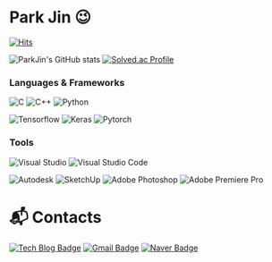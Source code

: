 # Park Jin 😉

[![Hits](https://hits.seeyoufarm.com/api/count/incr/badge.svg?url=https%3A%2F%2Fgithub.com%2Fparkjin0903&count_bg=%238086F5&title_bg=%233D60DF&icon=&icon_color=%23E7E7E7&title=hits&edge_flat=false)](https://hits.seeyoufarm.com)

![ParkJin's GitHub stats](https://github-readme-stats.vercel.app/api?username=parkjin0903&show_icons=true&theme=radical)
[![Solved.ac Profile](http://mazassumnida.wtf/api/v2/generate_badge?boj=pj0903)](https://solved.ac/pj0903/)

### Languages & Frameworks
![C](https://img.shields.io/badge/C-A8B9CC.svg?&style=for-the-badge&logo=C&logoColor=white)
![C++](https://img.shields.io/badge/c++-00599C.svg?&style=for-the-badge&logo=c%2B%2B&logoColor=white)
![Python](https://img.shields.io/badge/Python-3776AB.svg?&style=for-the-badge&logo=Python&logoColor=white)



![Tensorflow](https://img.shields.io/badge/Tensorflow-FF6F00.svg?&style=for-the-badge&logo=Tensorflow&logoColor=white)
![Keras](https://img.shields.io/badge/Keras-D0000.svg?&style=for-the-badge&logo=Keras&logoColor=white)
![Pytorch](https://img.shields.io/badge/Pytorch-EE4C2C.svg?&style=for-the-badge&logo=Pytorch&logoColor=white)

### Tools
![Visual Studio](https://img.shields.io/badge/Visual%20Studio-5C2D91.svg?&style=for-the-badge&logo=Visual%20Studio&logoColor=white)
![Visual Studio Code](https://img.shields.io/badge/Visual%20Studio%20Code-007ACC.svg?&style=for-the-badge&logo=Visual%20Studio%20Code&logoColor=white)



![Autodesk](https://img.shields.io/badge/Autodesk-0696D7.svg?&style=for-the-badge&logo=Autodesk&logoColor=white)
![SketchUp](https://img.shields.io/badge/SketchUp-005F9E.svg?&style=for-the-badge&logo=SketchUp&logoColor=white)
![Adobe Photoshop](https://img.shields.io/badge/Adobe%20Photoshop-31A8FF.svg?&style=for-the-badge&logo=Adobe%20Photoshop&logoColor=white)
![Adobe Premiere Pro](https://img.shields.io/badge/Adobe%20Premiere%20Pro-9999FF.svg?&style=for-the-badge&logo=Adobe%20Premiere%20Pro&logoColor=white)

 
# :mailbox_with_mail: Contacts
[![Tech Blog Badge](http://img.shields.io/badge/-Tech%20blog-black?style=flat-square&logo=github&link=https://pjpjpjpj.tistory.com/)](https://pjpjpjpj.tistory.com/)
[![Gmail Badge](https://img.shields.io/badge/Gmail-d14836?style=flat-square&logo=Gmail&logoColor=white&link=mailto:kimsh1691@gmail.com)](mailto:pj09230903@gmail.com)
[![Naver Badge](https://img.shields.io/badge/Naver-03C75A?style=flat-square&logo=Naver&logoColor=white&link=mailto:rlatngus1691@naver.com)](mailto:qkrwls0903@naver.com)
